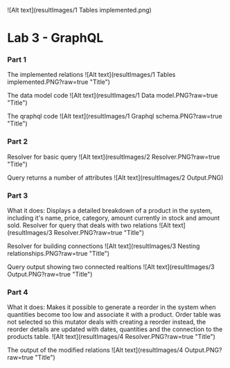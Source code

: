 ![Alt text](resultImages/1 Tables implemented.png)

# Lab 3 - GraphQL

### Part 1
The implemented relations
![Alt text](resultImages/1 Tables implemented.PNG?raw=true "Title")

The data model code
![Alt text](resultImages/1 Data model.PNG?raw=true "Title")

The qraphql code
![Alt text](resultImages/1 Graphql schema.PNG?raw=true "Title")


### Part 2
Resolver for basic query 
![Alt text](resultImages/2 Resolver.PNG?raw=true "Title")

Query returns a number of attributes
![Alt text](resultImages/2 Output.PNG)


### Part 3
What it does: Displays a detailed breakdown of a product in the system, including it's name, price, category, amount currently in stock and amount sold.
Resolver for query that deals with two relations
![Alt text](resultImages/3 Resolver.PNG?raw=true "Title")

Resolver for building connections
![Alt text](resultImages/3 Nesting relationships.PNG?raw=true "Title")

Query output showing two connected realtions
![Alt text](resultImages/3 Output.PNG?raw=true "Title")


### Part 4
What it does: Makes it possible to generate a reorder in the system when quantities become too low and associate it with a product.
Order table was not selected so this mutator deals with creating a reorder instead, the reorder details are updated with dates, quantities and the connection to the products table.
![Alt text](resultImages/4 Resolver.PNG?raw=true "Title")

The output of the modified relations
![Alt text](resultImages/4 Output.PNG?raw=true "Title")
